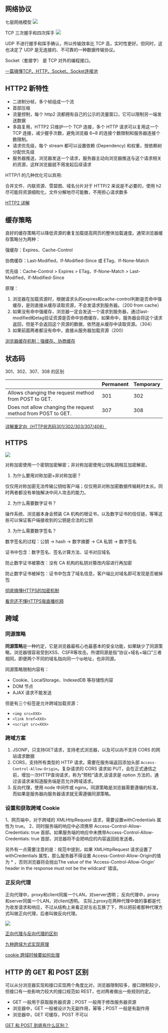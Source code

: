 ## 网络协议

七层网络模型
![](../assets/network_model.png)

TCP 三次握手和四次挥手
![](../assets/tcp.jpeg)

UDP 不进行握手和挥手确认，所以传输效率比 TCP 高，实时性更好。但同时，这也决定了 UDP 是无连接的、不可靠的一种数据传输协议。

Socket（套接字） 是 TCP 对外的编程接口。

[一篇搞懂TCP、HTTP、Socket、Socket连接池](https://segmentfault.com/a/1190000014044351)

## HTTP2 新特性

* 二进制分帧，多个帧组成一个流
* 首部压缩
* 流量控制，每个 http2 流都拥有自己的公示的流量窗口，它可以限制另一端发送数据
* 多路复用，HTTP2 只维护一个 TCP 连接，多个 HTTP 请求可以复用这一个 TCP 连接，减少握手次数，避免浏览器 6~8 的连接个数限制和服务器连接个数限制。
* 请求优先级，每个 stream 都可以设置依赖 (Dependency) 和权重，按依赖树分配优先级
* 服务器推送，浏览器发送一个请求，服务器主动向浏览器推送与这个请求相关的资源，这样浏览器就不用发起后续请求

HTTP/1 的几种优化可以弃用:

合并文件、内联资源、雪碧图、域名分片对于 HTTP/2 来说是不必要的，使用 h2 尽可能将资源细粒化，文件分解地尽可能散，不用担心请求数多

[HTTP2 详解](https://juejin.im/post/5b88a4f56fb9a01a0b31a67e)

## 缓存策略

良好的缓存策略可以降低资源的重复加载提高网页的整体加载速度。通常浏览器缓存策略分为两种：

强缓存：Expires、Cache-Control

协商缓存：Last-Modified，If-Modified-Since 或 ETag、If-None-Match

优先级：Cache-Control > Expires > ETag、If-None-Match > Last-Modified，If-Modified-Since

原理：
1. 浏览器在加载资源时，根据请求头的expires和cache-control判断是否命中强缓存，是则直接从缓存读取资源，不会发请求到服务器。（200 from cache）
2. 如果没有命中强缓存，浏览器一定会发送一个请求到服务器，通过last-modified和etag验证资源是否命中协商缓存，如果命中，服务器会将这个请求返回，但是不会返回这个资源的数据，依然是从缓存中读取资源。（304）
3. 如果前面两者都没有命中，直接从服务器加载资源（200）

[浏览器缓存机制：强缓存、协商缓存](https://github.com/amandakelake/blog/issues/41)

## 状态码

301、302、307、308 的区别

|     | Permanent  | Temporary  |
|  ----  | ----  | ----  |
| Allows changing the request method from POST to GET. | 301 | 302 |
| Does not allow changing the request method from POST to GET.  | 307 | 308 |

[详解重定向（HTTP状态码301/302/303/307/408）](https://www.cnblogs.com/wuguanglin/p/redirect.html)

## HTTPS

![](../assets/https.png)

对称加密使用一个密钥加密解密；非对称加密使用公钥私钥相互加密解密。

1. 为什么要用对称加密+非对称加密？

  仅仅用对称加密无法传输公钥给客户端；仅仅用非对称加密数据传输耗时太长。同时两者都没有单独解决中间人攻击的能力。

2. 为什么需要数字证书？

  操作系统、浏览器本身会预装 CA 机构的根证书，以及数字证书的信任链，等等这些可以保证客户端接收到的公钥是合法的公钥

3. 为什么需要数字签名？

  数字签名的过程：公钥 -> hash -> 数字摘要 -> CA 私钥 -> 数字签名

  证书中包含：数字签名、签名计算方法、证书对应域名

  防止数字证书被篡改：没有 CA 机构的私钥对篡改内容进行再加密

  防止数字证书被掉包：证书中包含了域名信息，客户端比对域名即可发现是否被掉包

[彻底搞懂HTTPS的加密机制](https://zhuanlan.zhihu.com/p/43789231)

[看完还不懂HTTPS我直播吃翔](https://zhuanlan.zhihu.com/p/25976060)

## 跨域

### 同源策略

**同源策略**是一种约定，它是浏览器最核心也最基本的安全功能，如果缺少了同源策略，浏览器很容易受到XSS、CSFR等攻击。所谓同源是指”协议+域名+端口”三者相同，即便两个不同的域名指向同一个ip地址，也非同源。

同源策略限制内容有：

* Cookie、LocalStorage、IndexedDB 等存储性内容
* DOM 节点
* AJAX 请求不能发送

但是有三个标签是允许跨域加载资源：

* `<img src=XXX>`
* `<link href=XXX>`
* `<script src=XXX>`

### 跨域方案

1. JSONP，只支持GET请求，支持老式浏览器，以及可以向不支持 CORS 的网站请求数据
2. CORS，支持所有类型的 HTTP 请求。需要在服务端返回添加头部 `Access-Control-Allow-Origin`。复杂请求的 CORS 请求如 PUT，会在正式通信之前，增加一次HTTP查询请求，称为”预检”请求,该请求是 option 方法的，通过该请求来知道服务端是否允许跨域请求。
3. 反向代理，使用 node 中间件或 nginx。同源策略是浏览器需要遵循的标准，而如果是服务器向服务器请求就无需遵循同源策略。

### 设置和获取跨域 Cookie

1、网页端中，对于跨域的 XMLHttpRequest 请求，需要设置withCredentials 属性为 true。
2、同时服务端的响应中必须携带 Access-Control-Allow-Credentials: true 首部。如果服务端的响应中未携带Access-Control-Allow-Credentials: true 首部，浏览器将不会把响应的内容返回给发送者。

另外有一点需要注意的是：规范中提到，如果 XMLHttpRequest 请求设置了withCredentials 属性，那么服务器不得设置 Access-Control-Allow-Origin的值为 * ，否则浏览器将会抛出The value of the 'Access-Control-Allow-Origin' header in the response must not be the wildcard' 错误。

### 正反向代理

正向代理中，proxy和client同属一个LAN，对server透明； 反向代理中，proxy和server同属一个LAN，对client透明。 实际上proxy在两种代理中做的事都是代为收发请求和响应，不过从结构上来看正好左右互换了下，所以把前者那种代理方式叫做正向代理，后者叫做反向代理。

![](../assets/proxy.webp)

[正向代理与反向代理的区别](https://www.jianshu.com/p/208c02c9dd1d)

[九种跨域方式实现原理](https://zhuanlan.zhihu.com/p/55869398)

[cookie 跨域时候要如何处理](https://www.jianshu.com/p/13d53acc124f)

## HTTP 的 GET 和 POST 区别

可以从分浏览器实现和接口实现两个角度比对，浏览器限制较多，接口限制较少，但接口有一些影响力较大的接口规范如 REST，也对两者做出一些规则约定。

* GET 一般用于获取服务器资源；POST 一般用于修改服务器资源
* 浏览器中，GET 一般被设计为无副作用，幂等；POST 一般是有副作用
* 浏览器中，GET 可缓存，POST 不可以

[GET 和 POST 到底有什么区别？](https://www.zhihu.com/question/28586791/answer/767316172)
